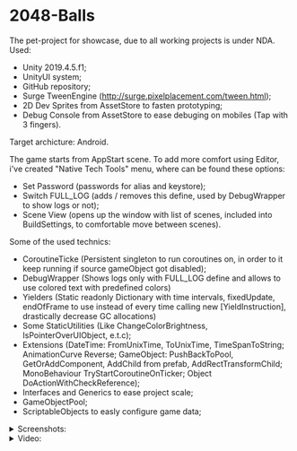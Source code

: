 # 2048-Balls
The pet-project for showcase, due to all working projects is under NDA.
Used:
- Unity 2019.4.5.f1;
- UnityUI system;
- GitHub repository;
- Surge TweenEngine (http://surge.pixelplacement.com/tween.html);
- 2D Dev Sprites from AssetStore to fasten prototyping;
- Debug Console from AssetStore to ease debuging on mobiles (Tap with 3 fingers).

Target archicture: Android.

The game starts from AppStart scene. To add more comfort using Editor, i've created "Native Tech Tools" menu, where can be found these options:
- Set Password (passwords for alias and keystore);
- Switch FULL_LOG (adds / removes this define, used by DebugWrapper to show logs or not);
- Scene View (opens up the window with list of scenes, included into BuildSettings, to comfortable move between scenes).

Some of the used technics:
- CoroutineTicke (Persistent singleton to run coroutines on, in order to it keep running if source gameObject got disabled);
- DebugWrapper (Shows logs only with FULL_LOG define and allows to use colored text with predefined colors)
- Yielders (Static readonly Dictionary with time intervals, fixedUpdate, endOfFrame to use instead of every time calling new [YieldInstruction], drastically decrease GC allocations)
- Some StaticUtilities (Like ChangeColorBrightness, IsPointerOverUIObject, e.t.c);
- Extensions (DateTime: FromUnixTime, ToUnixTime, TimeSpanToString; AnimationCurve Reverse; GameObject: PushBackToPool, GetOrAddComponent, AddChild from prefab, AddRectTransformChild; MonoBehaviour TryStartCoroutineOnTicker; Object DoActionWithCheckReference);
- Interfaces and Generics to ease project scale;
- GameObjectPool;
- ScriptableObjects to easly configure game data;

<details>
  <summary>Screenshots:</summary>
    <p align="center">
      <img src="https://i.ibb.co/BtcknsC/Screenshot-20200825-130322.jpg" width="350">
      <img src="https://i.ibb.co/JFTjF4f/Screenshot-20200825-130329.jpg" width="350">
      <img src="https://i.ibb.co/f8dZt48/Screenshot-20200825-130334.jpg" width="350">
      <img src="https://i.ibb.co/9vL7Zcc/Screenshot-20200825-133446.jpg" width="350">
      <img src="https://i.ibb.co/LP0x9Mb/Screenshot-20200825-133500.jpg" width="350">
      <img src="https://i.ibb.co/98chXTd/Screenshot-20200825-130355.jpg" width="350">
    </p>
</details>

<details>
  <summary>Video:</summary>
    <div align="center">
      <a href="https://www.youtube.com/watch?v=9YVaEyz1bAE"><img src="https://i.ibb.co/1KWM52B/image.png" alt="Click to play on YouTube"></a>
    </div>
</details>
